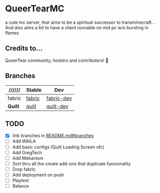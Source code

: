 # QueerTearMC

a cute mc server, that aims to be a spiritual successor to transminecraft... And also aims a bit to have a client runnable on mid pc w/o bursting in flames

## Credits to...

QueerTear community, hosters and contributors! 💜

## Branches

| ////// | Stable |     Dev    |
| ------ | ------ | ---------- |
| fabric | [fabric](../../tree/fabric) | [fabric-dev](../../tree/fabric-dev) |
| **Quilt**  | [quilt](../../tree/quilt)  | [quilt-dev](../../tree/quilt-dev) |

## TODO

- [X] link branches in [README.md#branches](github.com/RikaF0x/QueerTearServer/blob/main/README.md#branches)
- [ ] Add WAILA
- [ ] Add basic configs (Quilt Loading Screen ofc)
- [ ] Add GregTech
- [ ] Add Mekanism
- [ ] Sort thru all the create add-ons that duplicate funcionality
- [ ] Drop fabric
- [ ] Add deployment on push
- [ ] Playtest
- [ ] Balance
